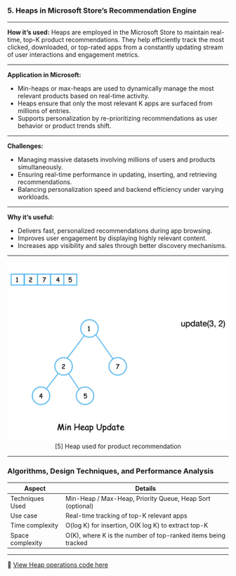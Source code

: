 

###  **5. Heaps in Microsoft Store’s Recommendation Engine**

---

**How it’s used:**
Heaps are employed in the Microsoft Store to maintain real-time, top-K product recommendations. They help efficiently track the most clicked, downloaded, or top-rated apps from a constantly updating stream of user interactions and engagement metrics.

---

**Application in Microsoft:**

* Min-heaps or max-heaps are used to dynamically manage the most relevant products based on real-time activity.
* Heaps ensure that only the most relevant K apps are surfaced from millions of entries.
* Supports personalization by re-prioritizing recommendations as user behavior or product trends shift.

---

**Challenges:**

* Managing massive datasets involving millions of users and products simultaneously.
* Ensuring real-time performance in updating, inserting, and retrieving recommendations.
* Balancing personalization speed and backend efficiency under varying workloads.

---

**Why it’s useful:**

* Delivers fast, personalized recommendations during app browsing.
* Improves user engagement by displaying highly relevant content.
* Increases app visibility and sales through better discovery mechanisms.

---

<p align="center">
  <img src="https://github.com/Sindhuhurakadli/sindhu_portfolio.io/blob/main/images/binary-heap-update.gif?raw=true" alt="Heap in Recommendation Engine" width="600">
  <br>
  [5] Heap used for product recommendation
</p>

---

###  Algorithms, Design Techniques, and Performance Analysis

| Aspect           | Details                                                       |
| ---------------- | ------------------------------------------------------------- |
| Techniques Used  | Min-Heap / Max-Heap, Priority Queue, Heap Sort (optional)     |
| Use case         | Real-time tracking of top-K relevant apps                     |
| Time complexity  | O(log K) for insertion, O(K log K) to extract top-K           |
| Space complexity | O(K), where K is the number of top-ranked items being tracked |

---

🔗 [View Heap operations code here](https://github.com/Sindhuhurakadli/sindhu_portfolio.io/blob/main/codes/heap.cpp)
